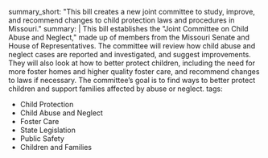 summary_short: "This bill creates a new joint committee to study, improve, and recommend changes to child protection laws and procedures in Missouri."
summary: |
  This bill establishes the "Joint Committee on Child Abuse and Neglect," made up of members from the Missouri Senate and House of Representatives. The committee will review how child abuse and neglect cases are reported and investigated, and suggest improvements. They will also look at how to better protect children, including the need for more foster homes and higher quality foster care, and recommend changes to laws if necessary. The committee’s goal is to find ways to better protect children and support families affected by abuse or neglect.
tags:
  - Child Protection
  - Child Abuse and Neglect
  - Foster Care
  - State Legislation
  - Public Safety
  - Children and Families
